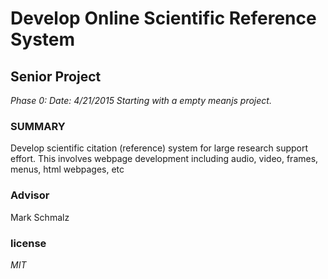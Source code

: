 
# Develop Online Scientific Reference System
## Senior Project

 *Phase 0:*
 *Date: 4/21/2015*
 *Starting with a empty meanjs project.* 

### SUMMARY
Develop scientific citation (reference) system for large 
 research support effort. This involves webpage development
including audio, video, frames, menus, html webpages, etc

### Advisor
Mark Schmalz

### license
 *MIT*
